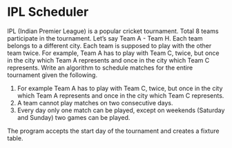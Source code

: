 # IPL Scheduler

IPL (Indian Premier League) is a popular cricket tournament.
Total 8 teams participate in the tournament. Let’s say Team A - Team H. Each
team belongs to a different city. Each team is supposed to play with the other
team twice.
For example, Team A has to play with Team C, twice, but once in the city
which Team A represents and once in the city which Team C represents.
Write an algorithm to schedule matches for the entire tournament given the
following.
1. For example Team A has to play with Team C, twice, but once in the city
which Team A represents and once in the city which Team C represents.
2. A team cannot play matches on two consecutive days.
3. Every day only one match can be played, except on weekends (Saturday and
Sunday) two games can be played.

The program accepts the start day of the tournament and creates a fixture
table.

